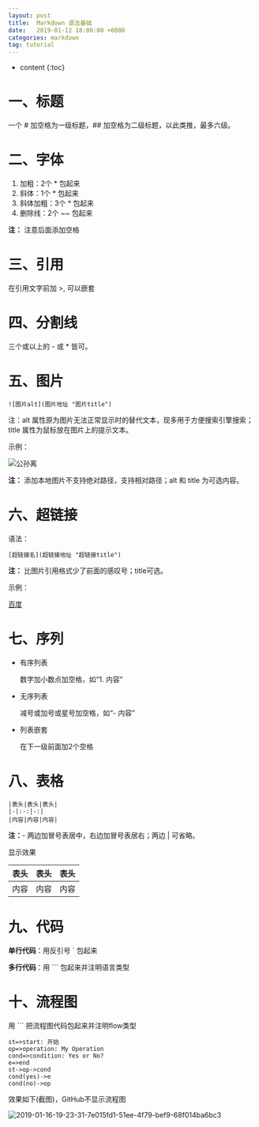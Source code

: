 ```yaml
---
layout: post
title:  Markdown 语法基础
date:   2019-01-12 18:00:00 +0800
categories: markdown
tag: tutorial
---
```


* content
{:toc}

# 一、标题

一个 # 加空格为一级标题，## 加空格为二级标题，以此类推，最多六级。

# 二、字体

1. 加粗：2个 * 包起来
2. 斜体：1个 * 包起来
3. 斜体加粗：3个 * 包起来
4. 删除线：2个 ~~ 包起来

**注：** 注意后面添加空格

# 三、引用

在引用文字前加 >, 可以嵌套

# 四、分割线

三个或以上的 - 或 * 皆可。

# 五、图片

```text
![图片alt](图片地址 "图片title")
```

注：alt 属性原为图片无法正常显示时的替代文本，现多用于方便搜索引擎搜索；title 属性为鼠标放在图片上的提示文本。

示例：

![公孙离](https://timgsa.baidu.com/timg?image&quality=80&size=b9999_10000&sec=1547369808746&di=5ab23ed9a6a57f1b805ee4f19491cfbf&imgtype=0&src=http%3A%2F%2Fb-ssl.duitang.com%2Fuploads%2Fitem%2F201802%2F13%2F20180213233041_yzzbl.jpeg "公孙离")

**注：** 添加本地图片不支持绝对路径，支持相对路径；alt 和 title 为可选内容。

# 六、超链接

语法：

```text
[超链接名](超链接地址 "超链接title")
```

**注：** 比图片引用格式少了前面的感叹号；title可选。

示例：

[百度](https://baidu.com)

# 七、序列

- 有序列表
  
  数字加小数点加空格，如“1. 内容”
- 无序列表
  
  减号或加号或星号加空格，如“- 内容”
- 列表嵌套

  在下一级前面加2个空格
  
# 八、表格

```text
|表头|表头|表头|
|-|:-:|-:|
|内容|内容|内容|
```

**注：**- 两边加冒号表居中，右边加冒号表居右；两边 | 可省略。

显示效果

表头|表头|表头
-|:-:|-:
内容|内容|内容

# 九、代码

**单行代码**：用反引号 ` 包起来

**多行代码**：用 ``` 包起来并注明语言类型

# 十、流程图

用 ``` 把流程图代码包起来并注明flow类型

```flow
st=>start: 开始
op=>operation: My Operation
cond=>condition: Yes or No?
e=>end
st->op->cond
cond(yes)->e
cond(no)->op
```

效果如下(截图)，GitHub不显示流程图

![2019-01-16-19-23-31-7e015fd1-51ee-4f79-bef9-68f014ba6bc3](https://md-image-1258527510.cos.ap-shanghai.myqcloud.com/2019-01-16-19-23-31-7e015fd1-51ee-4f79-bef9-68f014ba6bc3.png)